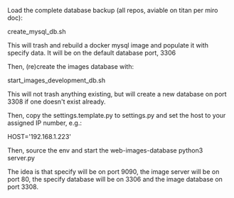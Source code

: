 Load the complete database backup (all repos, aviable on titan per miro doc):

create_mysql_db.sh

  This will trash and rebuild a docker mysql image and populate it with specify data. It will be on the default database port, 3306

Then, (re)create the images database with:

start_images_development_db.sh

  This will not trash anything existing, but will create a new database on port 3308 if one doesn't exist already.

  Then, copy the settings.template.py to settings.py and set the host to your assigned IP number, e.g.:

HOST='192.168.1.223'


  Then, source the env and start the web-images-database 
python3 server.py 


The idea is that specify will be on port 9090, the image server will be on port 80, the specify database will be on 3306 and the image database on port 3308.
